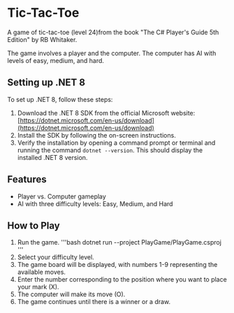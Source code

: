 # Tic-Tac-Toe

A game of tic-tac-toe (level 24)from the book "The C# Player's Guide 5th Edition" by RB Whitaker.

The game involves a player and the computer.  The computer has AI with levels of easy, medium, and hard.

## Setting up .NET 8

To set up .NET 8, follow these steps:

1. Download the .NET 8 SDK from the official Microsoft website: [https://dotnet.microsoft.com/en-us/download](https://dotnet.microsoft.com/en-us/download)
2. Install the SDK by following the on-screen instructions.
3. Verify the installation by opening a command prompt or terminal and running the command `dotnet --version`. This should display the installed .NET 8 version.

## Features

* Player vs. Computer gameplay
* AI with three difficulty levels: Easy, Medium, and Hard

## How to Play

1. Run the game.
   '''bash
   dotnet run --project PlayGame/PlayGame.csproj
   '''
2. Select your difficulty level.
3. The game board will be displayed, with numbers 1-9 representing the available moves.
4. Enter the number corresponding to the position where you want to place your mark (X).
5. The computer will make its move (O).
6. The game continues until there is a winner or a draw.
